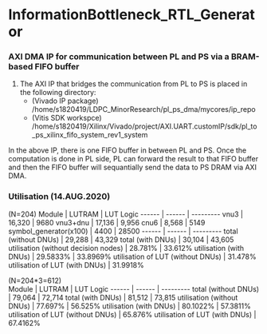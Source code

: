 # InformationBottleneck_RTL_Generator


### AXI DMA IP for communication between PL and PS via a BRAM-based FIFO buffer
1. The AXI IP that bridges the communication from PL to PS is placed in the following directory:
	* (Vivado IP package) /home/s1820419/LDPC_MinorResearch/pl_ps_dma/mycores/ip_repo
	* (Vitis SDK workspce) /home/s1820419/Xilinx/Vivado/project/AXI.UART.customIP/sdk/pl_to_ps_xilinx_fifo_system_rev1_system

In the above IP, there is one FIFO buffer in between PL and PS. Once the computation is done in PL side, PL can forward the result to that FIFO buffer and then the FIFO buffer will sequantially send the data to PS DRAM via AXI DMA.

### Utilisation (14.AUG.2020)
(N=204)
Module | LUTRAM | LUT Logic
------ | ------ | ---------
vnu3   | 16,320	| 9680
vnu3+dnu | 17,136 | 9,956
cnu6   | 8,568	| 5149
symbol_generator(x100) | 4400 | 28500
------ | ------ | ---------
total (without DNUs) | 29,288  | 43,329
total (with DNUs) | 30,104 | 43,605
utilisation (without decision nodes) | 28.781% | 33.612%
utilisation (with DNUs) | 29.5833% | 33.8969%
utilisation of LUT (without DNUs) | 31.478%
utilisation of LUT (with DNUs) | 31.9918%

(N=204*3=612)	
Module | LUTRAM | LUT Logic
------ | ------ | ---------
total (without DNUs)  | 79,064	| 72,714
total (with DNUs)  | 81,512	| 73,815
utilisation (without DNUs) | 77.697% | 56.525%
utilisation (with DNUs) | 80.1022% | 57.3811%
utilisation of LUT (without DNUs) | 65.876%
utilisation of LUT (with DNUs) | 67.4162%
